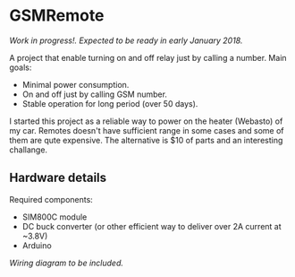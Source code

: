# GSMRemote

*Work in progress!. Expected to be ready in early January 2018.*

A project that enable turning on and off relay just by calling a number. Main goals:
* Minimal power consumption.
* On and off just by calling GSM number.
* Stable operation for long period (over 50 days).

I started this project as a reliable way to power on the heater (Webasto) of my car. Remotes doesn't have sufficient range in some cases and some of them are qute expensive. The alternative is $10 of parts and an interesting challange.

## Hardware details
Required components:
* SIM800C module
* DC buck converter (or other efficient way to deliver over 2A current at ~3.8V)
* Arduino

*Wiring diagram to be included.*